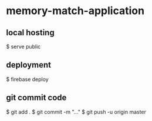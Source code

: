 # memory-match-application

## local hosting
$ serve public

## deployment
$ firebase deploy

## git commit code
$ git add .
$ git commit -m "..."
$ git push -u origin master
